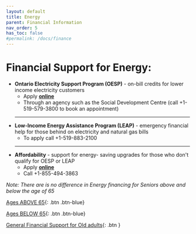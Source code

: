 ```yaml
---
layout: default
title: Energy
parent: Financial Information
nav_order: 5
has_toc: false
#permalink: /docs/finance
---
```


#  Financial Support for Energy:

- **Ontario Electricity Support Program (OESP)** - on-bill credits for lower income electricity customers
  * Apply [**online**](https://ontarioelectricitysupport.ca)
  * Through an agency such as the Social Development Centre (call +1-519-579-3800 to book an appointment)
  ___
- **Low-Income Energy Assistance Program (LEAP)** - emergency financial help for those behind on electricity and natural gas bills
  * To apply call +1-519-883-2100
  ___
- **Affordability** -  support for energy- saving upgrades for those who don't qualify for OESP or LEAP
  * Apply [**online**](https://www.oeb.ca/rates-and-your-bill/help-low-income-consumers)
  * Call +1-855-494-3863

*Note:* _There are is no difference in Energy financing for Seniors above and below the age of 65_

[Ages ABOVE 65](./Above65.md){: .btn .btn-blue}

[Ages BELOW 65](./Below65.md){: .btn .btn-blue}

[General Financial Support for Old adults](./financialhelp.md){: .btn }
